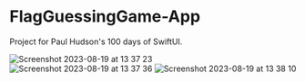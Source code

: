 # FlagGuessingGame-App

Project for Paul Hudson's 100 days of SwiftUI.

![Screenshot 2023-08-19 at 13 37 23](https://github.com/lyuhiroyama/FlagGuessingGame-App/assets/98152295/e89a045c-e680-4297-9cd5-52d6c7c10cbb)  ![Screenshot 2023-08-19 at 13 37 36](https://github.com/lyuhiroyama/FlagGuessingGame-App/assets/98152295/fb6a4c98-3d3e-48fb-bb86-55be100203b0)  ![Screenshot 2023-08-19 at 13 38 10](https://github.com/lyuhiroyama/FlagGuessingGame-App/assets/98152295/e0184285-82dc-4f85-9158-fd8adacb9d83)
